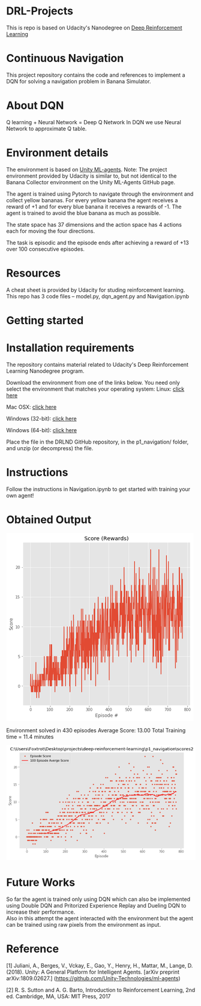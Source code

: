 # DRL-Projects
This is repo is based on Udacity's Nanodegree on [Deep Reinforcement Learning](https://www.udacity.com/course/deep-reinforcement-learning-nanodegree--nd893) 

# Continuous Navigation
This project repository contains the code and references to implement a DQN for solving a navigation problem in Banana Simulator.

# About DQN
Q learning + Neural Network  = Deep Q Network 
In DQN we use Neural Network to approximate Q table.

# Environment details
The environment is based on [Unity ML-agents](https://github.com/Unity-Technologies/ml-agents).
Note: The project environment provided by Udacity is similar to, but not identical to the Banana Collector environment on the Unity ML-Agents GitHub page.

The agent is trained using Pytorch to navigate through the environment and  collect yellow bananas.  For every yellow banana the agent receives a reward of +1 and for every blue banana it receives a rewards of -1.  The agent is trained to avoid the blue banana as much as possible.

The state space has 37 dimensions and the action space has 4 actions each for  moving the four directions.

The task is episodic and the episode ends after achieving a reward of +13 over 100 consecutive episodes.

# Resources
A cheat sheet is provided by Udacity for studing reinforcement learning.
This repo has 3 code files – model.py, dqn_agent.py and Navigation.ipynb

# Getting started
# Installation requirements
The repository contains material related to Udacity's Deep Reinforcement Learning Nanodegree program.

Download the environment from one of the links below. You need only select the environment that matches your operating system:
Linux: [click here](https://s3-us-west-1.amazonaws.com/udacity-drlnd/P1/Banana/Banana_Linux.zip)

Mac OSX: [click here](https://s3-us-west-1.amazonaws.com/udacity-drlnd/P1/Banana/Banana.app.zip)

Windows (32-bit): [click here](https://s3-us-west-1.amazonaws.com/udacity-drlnd/P1/Banana/Banana_Windows_x86.zip)

Windows (64-bit): [click here](https://s3-us-west-1.amazonaws.com/udacity-drlnd/P1/Banana/Banana_Windows_x86_64.zip)

Place the file in the DRLND GitHub repository, in the p1_navigation/ folder, and unzip (or decompress) the file.
# Instructions
Follow the instructions in Navigation.ipynb to get started with training your own agent!

# Obtained Output
![score](https://github.com/vickyskarthik/DRL-Projects/blob/master/output/score_vs_episodes_dqn.png)

Environment solved in 430 episodes 
Average Score: 13.00
Total Training time = 11.4 minutes

![score](https://github.com/vickyskarthik/DRL-Projects/blob/master/output/score_vs_episodes_dqn2.png)


# Future Works
So far the agent is trained only using DQN which can also be implemented using Double DQN and Pritorized Experience Replay and Dueling DQN to increase their performance.   
Also in this attempt the agent interacted with the environment but the agent can be trained using raw pixels from the environment as input.

# Reference
[1] Juliani, A., Berges, V., Vckay, E., Gao, Y., Henry, H., Mattar, M., Lange, D. (2018). Unity: A General Platform for Intelligent Agents. [arXiv preprint arXiv:1809.02627.] (https://github.com/Unity-Technologies/ml-agents)

[2] R. S. Sutton and A. G. Barto, Introduction to Reinforcement Learning, 2nd ed. Cambridge, MA, USA: MIT Press, 2017

